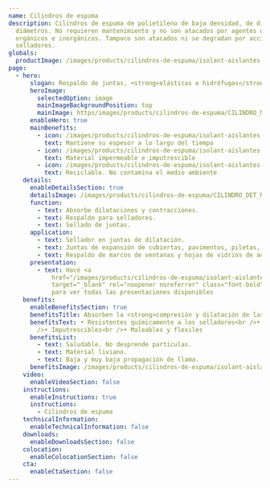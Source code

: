 ```yaml
---
name: Cilindros de espuma
description: Cilindros de espuma de polietileno de baja densidad, de diferentes
  diámetros. No requieren mantenimiento y no son atacados por agentes químicos,
  orgánicos e inorgánicos. Tampoco son atacados ni se degradan por acción de
  selladores.
globals:
  productImage: /images/products/cilindros-de-espuma/isolant-aislantes-linea-otros-usos-cilindros-de-espuma-producto-rollo.png
page:
  - hero:
      slogan: Respaldo de juntas, <strong>elásticas e hidrófugas</strong>
      heroImage:
        selectedOption: image
        mainImageBackgroundPosition: top
        mainImage: https/images/products/cilindros-de-espuma/CILINDRO_MG_5017_rtfpze.jpg
      enableHero: true
      mainBenefits:
        - icon: /images/products/cilindros-de-espuma/isolant-aislantes-linea-otros-usos-cilindros-de-espuma-beneficio-1.svg
          text: Mantiene su espesor a lo largo del tiempo
        - icon: /images/products/cilindros-de-espuma/isolant-aislantes-linea-otros-usos-cilindros-de-espuma-beneficio-2.svg
          text: Material impermeable e imputrescible
        - icon: /images/products/cilindros-de-espuma/isolant-aislantes-linea-otros-usos-cilindros-de-espuma-beneficio-3.svg
          text: Reciclable. No contamina el medio ambiente
    details:
      enableDetailsSection: true
      detailsImage: /images/products/cilindros-de-espuma/CILINDRO_DET_MG_5258_w7wvoz.jpg
      function:
        - text: Absorbe dilataciones y contracciones.
        - text: Respaldo para selladores.
        - text: Sellado de juntas.
      application:
        - text: Sellador en juntas de dilatación.
        - text: Juntas de expansión de cubiertas, pavimentos, piletas, etc.
        - text: Respaldo de marcos de ventanas y hojas de vidrios de auto.
      presentation:
        - text: Hacé <a
            href="/images/products/cilindros-de-espuma/isolant-aislantes-linea-otros-usos-cilindros-de-espuma-presentaciones.png"
            target="_blank" rel="noopener noreferrer" class="font-bold">click acá</a>
            para ver todas las presentaciones disponibles
    benefits:
      enableBenefitsSection: true
      benefitsTitle: Absorben la <strong>compresión y dilatación de las juntas</strong>
      benefitsText: • Resistentes químicamente a los selladores<br />• Impermeable<br
        />• Imputrescibles<br />• Maleables y flexiles
      benefitsList:
        - text: Saludable. No desprende partículas.
        - text: Material liviano.
        - text: Baja y muy baja propagación de llama.
      benefitsImage: /images/products/cilindros-de-espuma/isolant-aislantes-linea-otros-usos-cilindros-de-espuma-beneficio-exclusivo.jpg
    video:
      enableVideoSection: false
    instructions:
      enableInstructions: true
      instructions:
        - Cilindros de espuma
    technicalInformation:
      enableTechnicalInformation: false
    downloads:
      enableDownloadsSection: false
    colocation:
      enableColocationSection: false
    cta:
      enableCtaSection: false
---
```

